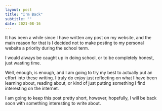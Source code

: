 ```yaml
---
layout: post
title: "I'm Back"
subtitle: ""
date: 2021-08-16
---
```


It has been a while since I have written any post on my website, and the main reason for that is I decided not to make posting to my personal website a priority during the school term.

I would always be caught up in doing school, or to be completely honest, just wasting time.

Well, enough, is enough, and I am going to try my best to actually put an effort into these writing. I truly do enjoy just reflecting on what I have been learning about, reading about, or kind of just putting something I find interesting on the internet.

I am going to keep this post pretty short, however, hopefully, I will be back soon with something interesting to write about.
